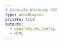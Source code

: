 ```yaml
---
# Generate Wowchemy CMS 
type: wowchemycms
private: true
outputs:
  - wowchemycms_config
  - HTML
---
```

